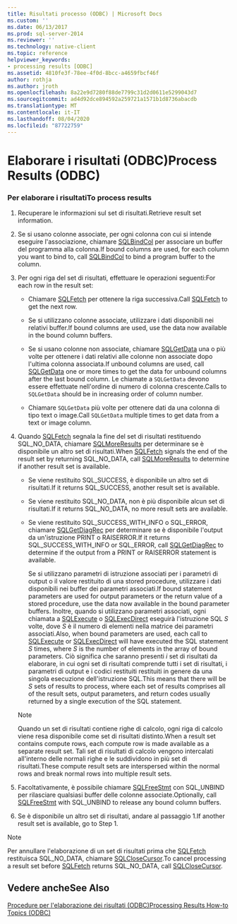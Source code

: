 ```yaml
---
title: Risultati processo (ODBC) | Microsoft Docs
ms.custom: ''
ms.date: 06/13/2017
ms.prod: sql-server-2014
ms.reviewer: ''
ms.technology: native-client
ms.topic: reference
helpviewer_keywords:
- processing results [ODBC]
ms.assetid: 4810fe3f-78ee-4f0d-8bcc-a4659fbcf46f
author: rothja
ms.author: jroth
ms.openlocfilehash: 8a22e9d7280f88de7799c31d2d0611e5299043d7
ms.sourcegitcommit: ad4d92dce894592a259721a1571b1d8736abacdb
ms.translationtype: MT
ms.contentlocale: it-IT
ms.lasthandoff: 08/04/2020
ms.locfileid: "87722759"
---
```

# <a name="process-results-odbc"></a><span data-ttu-id="b8f15-102">Elaborare i risultati (ODBC)</span><span class="sxs-lookup"><span data-stu-id="b8f15-102">Process Results (ODBC)</span></span>
    
### <a name="to-process-results"></a><span data-ttu-id="b8f15-103">Per elaborare i risultati</span><span class="sxs-lookup"><span data-stu-id="b8f15-103">To process results</span></span>  
  
1.  <span data-ttu-id="b8f15-104">Recuperare le informazioni sul set di risultati.</span><span class="sxs-lookup"><span data-stu-id="b8f15-104">Retrieve result set information.</span></span>  
  
2.  <span data-ttu-id="b8f15-105">Se si usano colonne associate, per ogni colonna con cui si intende eseguire l'associazione, chiamare [SQLBindCol](../native-client-odbc-api/sqlbindcol.md) per associare un buffer del programma alla colonna.</span><span class="sxs-lookup"><span data-stu-id="b8f15-105">If bound columns are used, for each column you want to bind to, call [SQLBindCol](../native-client-odbc-api/sqlbindcol.md) to bind a program buffer to the column.</span></span>  
  
3.  <span data-ttu-id="b8f15-106">Per ogni riga del set di risultati, effettuare le operazioni seguenti:</span><span class="sxs-lookup"><span data-stu-id="b8f15-106">For each row in the result set:</span></span>  
  
    -   <span data-ttu-id="b8f15-107">Chiamare [SQLFetch](https://go.microsoft.com/fwlink/?LinkId=58401) per ottenere la riga successiva.</span><span class="sxs-lookup"><span data-stu-id="b8f15-107">Call [SQLFetch](https://go.microsoft.com/fwlink/?LinkId=58401) to get the next row.</span></span>  
  
    -   <span data-ttu-id="b8f15-108">Se si utilizzano colonne associate, utilizzare i dati disponibili nei relativi buffer.</span><span class="sxs-lookup"><span data-stu-id="b8f15-108">If bound columns are used, use the data now available in the bound column buffers.</span></span>  
  
    -   <span data-ttu-id="b8f15-109">Se si usano colonne non associate, chiamare [SQLGetData](../native-client-odbc-api/sqlgetdata.md) una o più volte per ottenere i dati relativi alle colonne non associate dopo l'ultima colonna associata.</span><span class="sxs-lookup"><span data-stu-id="b8f15-109">If unbound columns are used, call [SQLGetData](../native-client-odbc-api/sqlgetdata.md) one or more times to get the data for unbound columns after the last bound column.</span></span> <span data-ttu-id="b8f15-110">Le chiamate a `SQLGetData` devono essere effettuate nell'ordine di numero di colonna crescente.</span><span class="sxs-lookup"><span data-stu-id="b8f15-110">Calls to `SQLGetData` should be in increasing order of column number.</span></span>  
  
    -   <span data-ttu-id="b8f15-111">Chiamare `SQLGetData` più volte per ottenere dati da una colonna di tipo text o image.</span><span class="sxs-lookup"><span data-stu-id="b8f15-111">Call `SQLGetData` multiple times to get data from a text or image column.</span></span>  
  
4.  <span data-ttu-id="b8f15-112">Quando [SQLFetch](https://go.microsoft.com/fwlink/?LinkId=58401) segnala la fine del set di risultati restituendo SQL_NO_DATA, chiamare [SQLMoreResults](../native-client-odbc-api/sqlmoreresults.md) per determinare se è disponibile un altro set di risultati.</span><span class="sxs-lookup"><span data-stu-id="b8f15-112">When [SQLFetch](https://go.microsoft.com/fwlink/?LinkId=58401) signals the end of the result set by returning SQL_NO_DATA, call [SQLMoreResults](../native-client-odbc-api/sqlmoreresults.md) to determine if another result set is available.</span></span>  
  
    -   <span data-ttu-id="b8f15-113">Se viene restituito SQL_SUCCESS, è disponibile un altro set di risultati.</span><span class="sxs-lookup"><span data-stu-id="b8f15-113">If it returns SQL_SUCCESS, another result set is available.</span></span>  
  
    -   <span data-ttu-id="b8f15-114">Se viene restituito SQL_NO_DATA, non è più disponibile alcun set di risultati.</span><span class="sxs-lookup"><span data-stu-id="b8f15-114">If it returns SQL_NO_DATA, no more result sets are available.</span></span>  
  
    -   <span data-ttu-id="b8f15-115">Se viene restituito SQL_SUCCESS_WITH_INFO o SQL_ERROR, chiamare [SQLGetDiagRec](https://go.microsoft.com/fwlink/?LinkId=58402) per determinare se è disponibile l'output da un'istruzione PRINT o RAISERROR.</span><span class="sxs-lookup"><span data-stu-id="b8f15-115">If it returns SQL_SUCCESS_WITH_INFO or SQL_ERROR, call [SQLGetDiagRec](https://go.microsoft.com/fwlink/?LinkId=58402) to determine if the output from a PRINT or RAISERROR statement is available.</span></span>  
  
         <span data-ttu-id="b8f15-116">Se si utilizzano parametri di istruzione associati per i parametri di output o il valore restituito di una stored procedure, utilizzare i dati disponibili nei buffer dei parametri associati.</span><span class="sxs-lookup"><span data-stu-id="b8f15-116">If bound statement parameters are used for output parameters or the return value of a stored procedure, use the data now available in the bound parameter buffers.</span></span> <span data-ttu-id="b8f15-117">Inoltre, quando si utilizzano parametri associati, ogni chiamata a [SQLExecute](https://go.microsoft.com/fwlink/?LinkId=58400) o [SQLExecDirect](https://go.microsoft.com/fwlink/?LinkId=58399) eseguirà l'istruzione SQL *S* volte, dove *S* è il numero di elementi nella matrice dei parametri associati.</span><span class="sxs-lookup"><span data-stu-id="b8f15-117">Also, when bound parameters are used, each call to [SQLExecute](https://go.microsoft.com/fwlink/?LinkId=58400) or [SQLExecDirect](https://go.microsoft.com/fwlink/?LinkId=58399) will have executed the SQL statement *S* times, where *S* is the number of elements in the array of bound parameters.</span></span> <span data-ttu-id="b8f15-118">Ciò significa che saranno presenti *i* set di risultati da elaborare, in cui ogni set di risultati comprende tutti i set di risultati, i parametri di output e i codici restituiti restituiti in genere da una singola esecuzione dell'istruzione SQL.</span><span class="sxs-lookup"><span data-stu-id="b8f15-118">This means that there will be *S* sets of results to process, where each set of results comprises all of the result sets, output parameters, and return codes usually returned by a single execution of the SQL statement.</span></span>  
  
    > [!NOTE]  
    >  <span data-ttu-id="b8f15-119">Quando un set di risultati contiene righe di calcolo, ogni riga di calcolo viene resa disponibile come set di risultati distinto.</span><span class="sxs-lookup"><span data-stu-id="b8f15-119">When a result set contains compute rows, each compute row is made available as a separate result set.</span></span> <span data-ttu-id="b8f15-120">Tali set di risultati di calcolo vengono intercalati all'interno delle normali righe e le suddividono in più set di risultati.</span><span class="sxs-lookup"><span data-stu-id="b8f15-120">These compute result sets are interspersed within the normal rows and break normal rows into multiple result sets.</span></span>  
  
5.  <span data-ttu-id="b8f15-121">Facoltativamente, è possibile chiamare [SQLFreeStmt](../native-client-odbc-api/sqlfreestmt.md) con SQL_UNBIND per rilasciare qualsiasi buffer delle colonne associate.</span><span class="sxs-lookup"><span data-stu-id="b8f15-121">Optionally, call [SQLFreeStmt](../native-client-odbc-api/sqlfreestmt.md) with SQL_UNBIND to release any bound column buffers.</span></span>  
  
6.  <span data-ttu-id="b8f15-122">Se è disponibile un altro set di risultati, andare al passaggio 1.</span><span class="sxs-lookup"><span data-stu-id="b8f15-122">If another result set is available, go to Step 1.</span></span>  
  
> [!NOTE]  
>  <span data-ttu-id="b8f15-123">Per annullare l'elaborazione di un set di risultati prima che [SQLFetch](https://go.microsoft.com/fwlink/?LinkId=58401) restituisca SQL_NO_DATA, chiamare [SQLCloseCursor](../native-client-odbc-api/sqlclosecursor.md).</span><span class="sxs-lookup"><span data-stu-id="b8f15-123">To cancel processing a result set before [SQLFetch](https://go.microsoft.com/fwlink/?LinkId=58401) returns SQL_NO_DATA, call [SQLCloseCursor](../native-client-odbc-api/sqlclosecursor.md).</span></span>  
  
## <a name="see-also"></a><span data-ttu-id="b8f15-124">Vedere anche</span><span class="sxs-lookup"><span data-stu-id="b8f15-124">See Also</span></span>  
 [<span data-ttu-id="b8f15-125">Procedure per l'elaborazione dei risultati &#40;ODBC&#41;</span><span class="sxs-lookup"><span data-stu-id="b8f15-125">Processing Results How-to Topics &#40;ODBC&#41;</span></span>](../../database-engine/dev-guide/processing-results-how-to-topics-odbc.md)  
  
  
